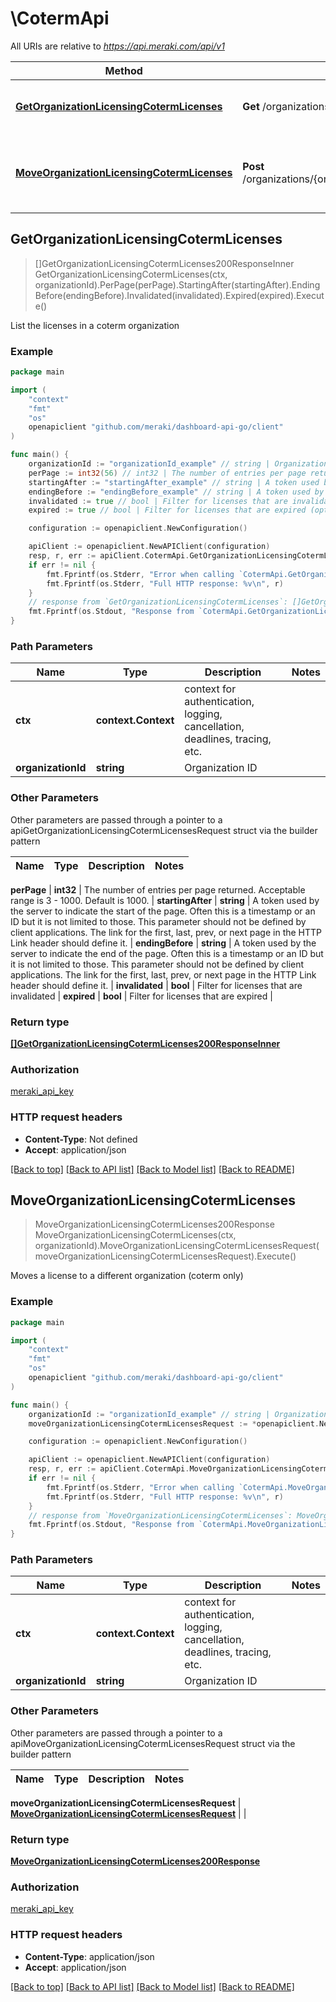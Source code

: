 # \CotermApi

All URIs are relative to *https://api.meraki.com/api/v1*

Method | HTTP request | Description
------------- | ------------- | -------------
[**GetOrganizationLicensingCotermLicenses**](CotermApi.md#GetOrganizationLicensingCotermLicenses) | **Get** /organizations/{organizationId}/licensing/coterm/licenses | List the licenses in a coterm organization
[**MoveOrganizationLicensingCotermLicenses**](CotermApi.md#MoveOrganizationLicensingCotermLicenses) | **Post** /organizations/{organizationId}/licensing/coterm/licenses/move | Moves a license to a different organization (coterm only)



## GetOrganizationLicensingCotermLicenses

> []GetOrganizationLicensingCotermLicenses200ResponseInner GetOrganizationLicensingCotermLicenses(ctx, organizationId).PerPage(perPage).StartingAfter(startingAfter).EndingBefore(endingBefore).Invalidated(invalidated).Expired(expired).Execute()

List the licenses in a coterm organization



### Example

```go
package main

import (
    "context"
    "fmt"
    "os"
    openapiclient "github.com/meraki/dashboard-api-go/client"
)

func main() {
    organizationId := "organizationId_example" // string | Organization ID
    perPage := int32(56) // int32 | The number of entries per page returned. Acceptable range is 3 - 1000. Default is 1000. (optional)
    startingAfter := "startingAfter_example" // string | A token used by the server to indicate the start of the page. Often this is a timestamp or an ID but it is not limited to those. This parameter should not be defined by client applications. The link for the first, last, prev, or next page in the HTTP Link header should define it. (optional)
    endingBefore := "endingBefore_example" // string | A token used by the server to indicate the end of the page. Often this is a timestamp or an ID but it is not limited to those. This parameter should not be defined by client applications. The link for the first, last, prev, or next page in the HTTP Link header should define it. (optional)
    invalidated := true // bool | Filter for licenses that are invalidated (optional)
    expired := true // bool | Filter for licenses that are expired (optional)

    configuration := openapiclient.NewConfiguration()

    apiClient := openapiclient.NewAPIClient(configuration)
    resp, r, err := apiClient.CotermApi.GetOrganizationLicensingCotermLicenses(context.Background(), organizationId).PerPage(perPage).StartingAfter(startingAfter).EndingBefore(endingBefore).Invalidated(invalidated).Expired(expired).Execute()
    if err != nil {
        fmt.Fprintf(os.Stderr, "Error when calling `CotermApi.GetOrganizationLicensingCotermLicenses``: %v\n", err)
        fmt.Fprintf(os.Stderr, "Full HTTP response: %v\n", r)
    }
    // response from `GetOrganizationLicensingCotermLicenses`: []GetOrganizationLicensingCotermLicenses200ResponseInner
    fmt.Fprintf(os.Stdout, "Response from `CotermApi.GetOrganizationLicensingCotermLicenses`: %v\n", resp)
}
```

### Path Parameters


Name | Type | Description  | Notes
------------- | ------------- | ------------- | -------------
**ctx** | **context.Context** | context for authentication, logging, cancellation, deadlines, tracing, etc.
**organizationId** | **string** | Organization ID | 

### Other Parameters

Other parameters are passed through a pointer to a apiGetOrganizationLicensingCotermLicensesRequest struct via the builder pattern


Name | Type | Description  | Notes
------------- | ------------- | ------------- | -------------

 **perPage** | **int32** | The number of entries per page returned. Acceptable range is 3 - 1000. Default is 1000. | 
 **startingAfter** | **string** | A token used by the server to indicate the start of the page. Often this is a timestamp or an ID but it is not limited to those. This parameter should not be defined by client applications. The link for the first, last, prev, or next page in the HTTP Link header should define it. | 
 **endingBefore** | **string** | A token used by the server to indicate the end of the page. Often this is a timestamp or an ID but it is not limited to those. This parameter should not be defined by client applications. The link for the first, last, prev, or next page in the HTTP Link header should define it. | 
 **invalidated** | **bool** | Filter for licenses that are invalidated | 
 **expired** | **bool** | Filter for licenses that are expired | 

### Return type

[**[]GetOrganizationLicensingCotermLicenses200ResponseInner**](GetOrganizationLicensingCotermLicenses200ResponseInner.md)

### Authorization

[meraki_api_key](../README.md#meraki_api_key)

### HTTP request headers

- **Content-Type**: Not defined
- **Accept**: application/json

[[Back to top]](#) [[Back to API list]](../README.md#documentation-for-api-endpoints)
[[Back to Model list]](../README.md#documentation-for-models)
[[Back to README]](../README.md)


## MoveOrganizationLicensingCotermLicenses

> MoveOrganizationLicensingCotermLicenses200Response MoveOrganizationLicensingCotermLicenses(ctx, organizationId).MoveOrganizationLicensingCotermLicensesRequest(moveOrganizationLicensingCotermLicensesRequest).Execute()

Moves a license to a different organization (coterm only)



### Example

```go
package main

import (
    "context"
    "fmt"
    "os"
    openapiclient "github.com/meraki/dashboard-api-go/client"
)

func main() {
    organizationId := "organizationId_example" // string | Organization ID
    moveOrganizationLicensingCotermLicensesRequest := *openapiclient.NewMoveOrganizationLicensingCotermLicensesRequest(*openapiclient.NewMoveOrganizationLicensingCotermLicensesRequestDestination(), []openapiclient.MoveOrganizationLicensingCotermLicensesRequestLicensesInner{*openapiclient.NewMoveOrganizationLicensingCotermLicensesRequestLicensesInner("Key_example", []openapiclient.MoveOrganizationLicensingCotermLicensesRequestLicensesInnerCountsInner{*openapiclient.NewMoveOrganizationLicensingCotermLicensesRequestLicensesInnerCountsInner("Model_example", int32(123))})}) // MoveOrganizationLicensingCotermLicensesRequest | 

    configuration := openapiclient.NewConfiguration()

    apiClient := openapiclient.NewAPIClient(configuration)
    resp, r, err := apiClient.CotermApi.MoveOrganizationLicensingCotermLicenses(context.Background(), organizationId).MoveOrganizationLicensingCotermLicensesRequest(moveOrganizationLicensingCotermLicensesRequest).Execute()
    if err != nil {
        fmt.Fprintf(os.Stderr, "Error when calling `CotermApi.MoveOrganizationLicensingCotermLicenses``: %v\n", err)
        fmt.Fprintf(os.Stderr, "Full HTTP response: %v\n", r)
    }
    // response from `MoveOrganizationLicensingCotermLicenses`: MoveOrganizationLicensingCotermLicenses200Response
    fmt.Fprintf(os.Stdout, "Response from `CotermApi.MoveOrganizationLicensingCotermLicenses`: %v\n", resp)
}
```

### Path Parameters


Name | Type | Description  | Notes
------------- | ------------- | ------------- | -------------
**ctx** | **context.Context** | context for authentication, logging, cancellation, deadlines, tracing, etc.
**organizationId** | **string** | Organization ID | 

### Other Parameters

Other parameters are passed through a pointer to a apiMoveOrganizationLicensingCotermLicensesRequest struct via the builder pattern


Name | Type | Description  | Notes
------------- | ------------- | ------------- | -------------

 **moveOrganizationLicensingCotermLicensesRequest** | [**MoveOrganizationLicensingCotermLicensesRequest**](MoveOrganizationLicensingCotermLicensesRequest.md) |  | 

### Return type

[**MoveOrganizationLicensingCotermLicenses200Response**](MoveOrganizationLicensingCotermLicenses200Response.md)

### Authorization

[meraki_api_key](../README.md#meraki_api_key)

### HTTP request headers

- **Content-Type**: application/json
- **Accept**: application/json

[[Back to top]](#) [[Back to API list]](../README.md#documentation-for-api-endpoints)
[[Back to Model list]](../README.md#documentation-for-models)
[[Back to README]](../README.md)

